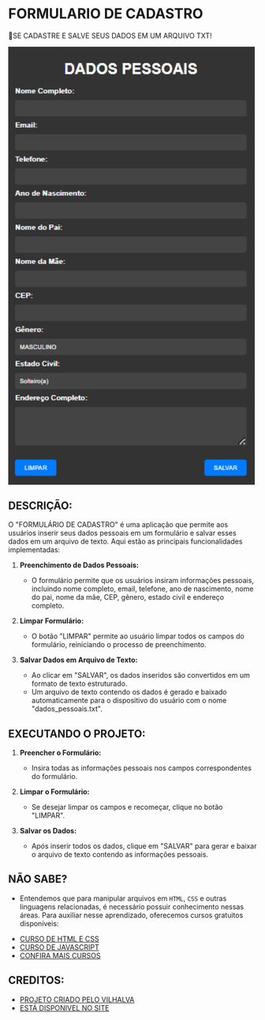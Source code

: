 # FORMULARIO DE CADASTRO
🔐SE CADASTRE E SALVE SEUS DADOS EM UM ARQUIVO TXT! 

<img src="FOTO.png" align="center" width="500"> <br>

## DESCRIÇÃO:
O "FORMULÁRIO DE CADASTRO" é uma aplicação que permite aos usuários inserir seus dados pessoais em um formulário e salvar esses dados em um arquivo de texto. Aqui estão as principais funcionalidades implementadas:

1. **Preenchimento de Dados Pessoais:**
   - O formulário permite que os usuários insiram informações pessoais, incluindo nome completo, email, telefone, ano de nascimento, nome do pai, nome da mãe, CEP, gênero, estado civil e endereço completo.

2. **Limpar Formulário:**
   - O botão "LIMPAR" permite ao usuário limpar todos os campos do formulário, reiniciando o processo de preenchimento.

3. **Salvar Dados em Arquivo de Texto:**
   - Ao clicar em "SALVAR", os dados inseridos são convertidos em um formato de texto estruturado.
   - Um arquivo de texto contendo os dados é gerado e baixado automaticamente para o dispositivo do usuário com o nome "dados_pessoais.txt".

## EXECUTANDO O PROJETO:
1. **Preencher o Formulário:**
   - Insira todas as informações pessoais nos campos correspondentes do formulário.

2. **Limpar o Formulário:**
   - Se desejar limpar os campos e recomeçar, clique no botão "LIMPAR".

3. **Salvar os Dados:**
   - Após inserir todos os dados, clique em "SALVAR" para gerar e baixar o arquivo de texto contendo as informações pessoais.

## NÃO SABE?
- Entendemos que para manipular arquivos em `HTML`, `CSS` e outras linguagens relacionadas, é necessário possuir conhecimento nessas áreas. Para auxiliar nesse aprendizado, oferecemos cursos gratuitos disponíveis:
* [CURSO DE HTML E CSS](https://github.com/VILHALVA/CURSO-DE-HTML-E-CSS)
* [CURSO DE JAVASCRIPT](https://github.com/VILHALVA/CURSO-DE-JAVASCRIPT)
* [CONFIRA MAIS CURSOS](https://github.com/VILHALVA?tab=repositories&q=+topic:CURSO)

## CREDITOS:
- [PROJETO CRIADO PELO VILHALVA](https://github.com/VILHALVA)
- [ESTÁ DISPONIVEL NO SITE](https://vilhalva.github.io/STYLER/STYLER.html)

